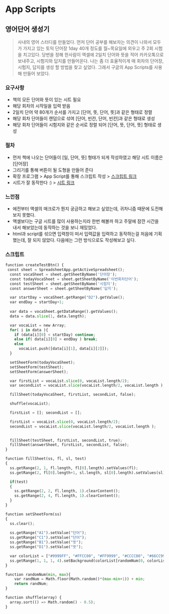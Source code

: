 # App Scripts

## 영어단어 생성기

> 사내의 영어 스터디를 만들었다.
먼저 단어 공부를 해보자는 의견이 나와서 모두가 가지고 있는 토익 단어장 1day 40개 정도를 월~목요일에 외우고 주 2회 시험을 치고있다. 당번을 정해 한사람이 액셀에 2일치 단어와 뜻을 적어 카카오톡으로 보내주고, 시험지와 답지를 만들어온다. 나는 좀 더 효율적이게 매 회차의 단어장, 시험지, 답지를 생성 할 방법을 찾고 싶었다. 그래서 구글의 App Scripts를 사용해 만들어 보았다.

### 요구사항
* 책의 모든 단어와 뜻이 있는 시트 필요
* 해당 회차의 시작일을 입력 받음
* 2일치 단어 약 80개가 순서를 가지고 [단어, 뜻, 단어, 뜻]과 같은 형태로 정렬
* 해당 회차 단어들이 랜덤으로 섞여 [단어, 빈칸, 단어, 빈칸]과 같은 형태로 생성
* 해당 회차 단어들이 시험지와 같은 순서로 정렬 되어 [단어, 뜻, 단어, 뜻] 형태로 생성

### 절차
* 먼저 책에 나오는 단어들이 [일, 단어, 뜻] 형태가 되게 작성하였고 해당 시트 이름은 [단어장]
* 그리기를 통해 버튼이 될 도형을 만들어 준다
* 확장 프로그램 > App Script를 통해 스크립트 작성 > [스크립트 링크](https://script.google.com/u/0/home/projects/1cFdu-v1N0IGFkU532cYedP81u6Gmtz9MlX7CfQlf8c0jmy5Xtt22xH58/edit)
* 시트가 잘 동작한다 :) > [시트 링크](https://docs.google.com/spreadsheets/d/1pD-nfo6186tNMV0hmT5HNqDnxtumCWkS9vAoM6tezl4/edit?usp=sharing)

### 느낀점
* 에전부터 액셀의 매크로가 뭔지 궁금하고 해보고 싶었는데, 귀차니즘 때문에 도전해보지 못했다.
* 액셀보다는 구글 시트를 많이 사용하는지라 한번 해볼까 하고 주말에 잠깐 시간을 내서 해보았는데 동작하는 것을 보니 재밌었다.
* html과 script를 섞으면 입력창이 떠서 입력값을 입력하고 동작하는걸 처음에 기획했는데, 잘 되지 않았다. 다음에는 그런 방식으로도 작성해보고 싶다.

### 스크립트
```python
function createTestBtn() {
 const sheet = SpreadsheetApp.getActiveSpreadsheet();
  const vocaSheet = sheet.getSheetByName('단어장');
  const todayVocaSheet = sheet.getSheetByName('이번회차단어');
  const testSheet = sheet.getSheetByName('시험지');
  const answerSheet = sheet.getSheetByName('답지');

  var startDay = vocaSheet.getRange("D2").getValue();
  var endDay = startDay+1;
  
  var data = vocaSheet.getDataRange().getValues();
  data = data.slice(1, data.length);

  var vocaList = new Array;
  for( i in data ){
    if (data[i][0] < startDay) continue; 
    else if( data[i][0] > endDay ) break;
    else
      vocaList.push([data[i][1], data[i][2]]);
  }

  setSheetForm(todayVocaSheet);
  setSheetForm(testSheet);
  setSheetForm(answerSheet);

  var firstList = vocaList.slice(0, vocaList.length/2);
  var secondList = vocaList.slice(vocaList.length/2, vocaList.length );

  fillSheet(todayVocaSheet, firstList, secondList, false);

  shuffle(vocaList);  

  firstList = []; secondList = [];

  firstList = vocaList.slice(0, vocaList.length/2);
  secondList = vocaList.slice(vocaList.length/2, vocaList.length );

  
  fillSheet(testSheet, firstList, secondList, true);
  fillSheet(answerSheet, firstList, secondList, false);
}

function fillSheet(ss, fl, sl, test)
{
  ss.getRange(2, 1, fl.length, fl[0].length).setValues(fl);
  ss.getRange(2, fl[0].length+1, sl.length, sl[0].length).setValues(sl);

  if(test)
  {
    ss.getRange(2, 2, fl.length, 1).clearContent();
    ss.getRange(2, 4, fl.length, 1).clearContent();
  }
}

function setSheetForm(ss)
{
  ss.clear();
  
  ss.getRange("A1").setValue("단어");
  ss.getRange("C1").setValue("단어");
  ss.getRange("B1").setValue("뜻");
  ss.getRange("D1").setValue("뜻");

  var colorList = ["#9999FF", "#FFCC00", "#FF9999", "#CCCC00", "#66CC99"];
  ss.getRange(1, 1, 1, 4).setBackground(colorList[randomNum(0, colorList.length-1)]);
}

function randomNum(min, max){
    var randNum = Math.floor(Math.random()*(max-min+1)) + min;
    return randNum;
}

function shuffle(array) { 
  array.sort(() => Math.random() - 0.5); 
}
```